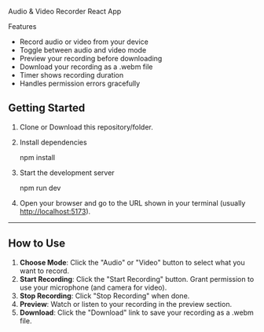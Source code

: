 Audio & Video Recorder React App

Features
- Record audio or video from your device
- Toggle between audio and video mode
- Preview your recording before downloading
- Download your recording as a .webm file
- Timer shows recording duration
- Handles permission errors gracefully


## Getting Started

1. Clone or Download this repository/folder.

2. Install dependencies
 
   npm install

3. Start the development server

   npm run dev


4. Open your browser and go to the URL shown in your terminal (usually [http://localhost:5173](http://localhost:5173)).

---

## How to Use

1. **Choose Mode**: Click the "Audio" or "Video" button to select what you want to record.
2. **Start Recording**: Click the "Start Recording" button. Grant permission to use your microphone (and camera for video).
3. **Stop Recording**: Click "Stop Recording" when done.
4. **Preview**: Watch or listen to your recording in the preview section.
5. **Download**: Click the "Download" link to save your recording as a .webm file.


